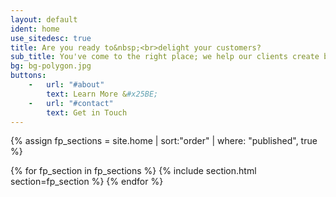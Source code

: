 ```yaml
---
layout: default
ident: home
use_sitedesc: true
title: Are you ready to&nbsp;<br>delight your customers?
sub_title: You've come to the right place; we help our clients create beautiful and effective digital experiences.
bg: bg-polygon.jpg
buttons:
    -   url: "#about"
        text: Learn More &#x25BE;
    -   url: "#contact"
        text: Get in Touch
---
```


{% assign fp_sections = site.home | sort:"order" | where: "published", true %}

{% for fp_section in fp_sections %}
  {% include section.html section=fp_section %}
{% endfor %}
